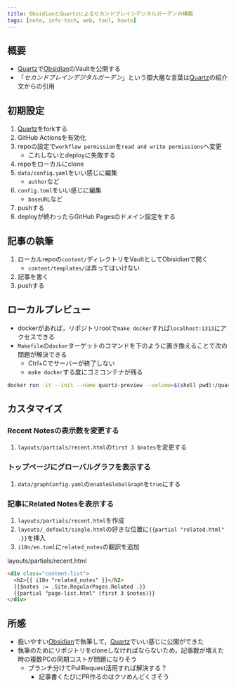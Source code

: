 ```yaml
---
title: ObsidianとQuartzによるセカンドブレインデジタルガーデンの構築
tags: [note, info-tech, web, tool, howto]
---
```


## 概要
- [Quartz](https://github.com/jackyzha0/quartz)で[Obsidian](note/info-tech/obsidian.md)のVaultを公開する
- 「*セカンドブレインデジタルガーデン*」という御大層な言葉は[Quartz](https://github.com/jackyzha0/quartz)の紹介文からの引用

<!--more-->

## 初期設定
1. [Quartz](https://github.com/jackyzha0/quartz)をforkする
2. GitHub Actionsを有効化
3. repoの設定で`workflow permission`を`read and write permissions`へ変更
	- これしないとdeployに失敗する
4. repoをローカルにclone
5. `data/config.yaml`をいい感じに編集
	- `author`など
6. `config.toml`をいい感じに編集
	- `baseURL`など
7. pushする
8. deployが終わったらGitHub Pagesのドメイン設定をする

## 記事の執筆
1. ローカルrepoの`content/`ディレクトリをVaultとしてObisidianで開く
	- `content/templates/`は弄ってはいけない
2. 記事を書く
3. pushする

## ローカルプレビュー
- dockerがあれば，リポジトリrootで`make docker`すれば`localhost:1313`にアクセスできる
- `Makefile`の`docker`ターゲットのコマンドを下のように置き換えることで次の問題が解決できる
	- Ctrl+Cでサーバーが終了しない
	- `make docker`する度にゴミコンテナが残る
```bash
docker run -it --init --name quartz-preview --volume=$(shell pwd):/quartz -p 1313:1313 ghcr.io/jackyzha0/quartz:hugo; docker rm quartz-preview
```

## カスタマイズ

### Recent Notesの表示数を変更する
1. `layouts/partials/recent.html`の`first 3 $notes`を変更する

### トップページにグローバルグラフを表示する
1. `data/graphConfig.yaml`の`enableGlobalGraph`を`true`にする

### 記事にRelated Notesを表示する
1. `layouts/partials/recent.html`を作成
2. `layouts/_default/single.html`の好きな位置に`{{partial "related.html" .}}`を挿入
3. `i18n/en.toml`に`related_notes`の翻訳を追加

layouts/partials/recent.html
```html
<div class="content-list">
  <h2>{{ i18n "related_notes" }}</h2>
  {{$notes := .Site.RegularPages.Related .}}
  {{partial "page-list.html" (first 3 $notes)}}
</div>
```

## 所感
- 扱いやすい[Obsidian](note/info-tech/obsidian.md)で執筆して，[Quartz](https://github.com/jackyzha0/quartz)でいい感じに公開ができた
- 執筆のためにリポジトリをcloneしなければならないため，記事数が増えた時の複数PCの同期コストが問題になりそう
	- ブランチ分けてPullRequest活用すれば解決する？
		- 記事書くたびにPR作るのはクソめんどくさそう